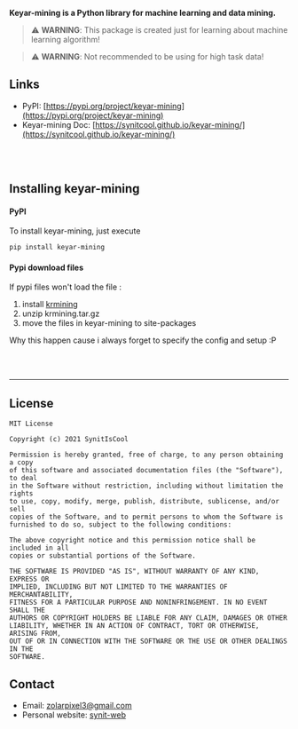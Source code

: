 **Keyar-mining is a Python library for machine learning and data mining.**

> :warning: **WARNING**: This package is created just for learning about machine learning algorithm!

> :warning: **WARNING**: Not recommended to be using for high task data! 


## Links

- PyPI: [https://pypi.org/project/keyar-mining](https://pypi.org/project/keyar-mining)
- Keyar-mining Doc: [https://synitcool.github.io/keyar-mining/](https://synitcool.github.io/keyar-mining/)

<br>
<br>

## Installing keyar-mining

#### PyPI

To install keyar-mining, just execute  

```bash
pip install keyar-mining  
```

#### Pypi download files

If pypi files won't load the file : 
1. install [krmining](https://codeload.github.com/SynitCool/keyar-mining/tar.gz/refs/tags/0.0.1)
2. unzip krmining.tar.gz
3. move the files in keyar-mining to site-packages

Why this happen cause i always forget to specify the config and setup :P



<br>
<br>

---

## License

```
MIT License

Copyright (c) 2021 SynitIsCool

Permission is hereby granted, free of charge, to any person obtaining a copy
of this software and associated documentation files (the "Software"), to deal
in the Software without restriction, including without limitation the rights
to use, copy, modify, merge, publish, distribute, sublicense, and/or sell
copies of the Software, and to permit persons to whom the Software is
furnished to do so, subject to the following conditions:

The above copyright notice and this permission notice shall be included in all
copies or substantial portions of the Software.

THE SOFTWARE IS PROVIDED "AS IS", WITHOUT WARRANTY OF ANY KIND, EXPRESS OR
IMPLIED, INCLUDING BUT NOT LIMITED TO THE WARRANTIES OF MERCHANTABILITY,
FITNESS FOR A PARTICULAR PURPOSE AND NONINFRINGEMENT. IN NO EVENT SHALL THE
AUTHORS OR COPYRIGHT HOLDERS BE LIABLE FOR ANY CLAIM, DAMAGES OR OTHER
LIABILITY, WHETHER IN AN ACTION OF CONTRACT, TORT OR OTHERWISE, ARISING FROM,
OUT OF OR IN CONNECTION WITH THE SOFTWARE OR THE USE OR OTHER DEALINGS IN THE
SOFTWARE.
```


## Contact

- Email: zolarpixel3@gmail.com
- Personal website: [synit-web](https://synit-web.herokuapp.com)

